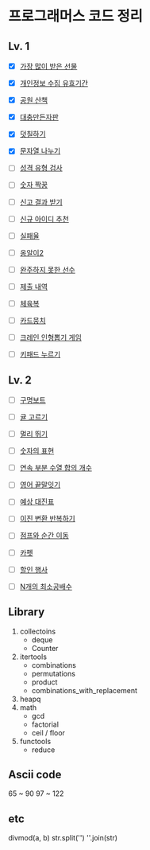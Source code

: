 # 프로그래머스 코드 정리

## Lv. 1
- [X] [가장 많이 받은 선물](./level%201/가장%20많이%20받은%20선물.md)
- [X] [개인정보 수집 유효기간](./level%201/개인정보%20수집%20유효기간.md)
- [X] [공원 산책](./level%201/공원%20산책.md)
- [X] [대충만든자판](./level%201/대충만든자판.md)
- [X] [덧칠하기](./level%201/덧칠하기.md)
- [X] [문자열 나누기](./level%201/문자열%20나누기.md)
- [ ] [성격 유형 검사](./level%201/성격%20유형%20검사.py)
- [ ] [숫자 짝꿍](./level%201/숫자%20짝꿍.py)
- [ ] [신고 결과 받기](./level%201/신고%20결과%20받기.py)
- [ ] [신규 아이디 추천](./level%201/신규%20아이디%20추천.py)
- [ ] [실패율](./level%201/실패율.py)
- [ ] [옹알이2](./level%201/옹알이2.py)
- [ ] [완주하지 못한 선수](./level%201/완주하지%20못한%20선수.py)
- [ ] [제출 내역](./level%201/제출%20내역.py)
- [ ] [체육복](./level%201/체육복.py)
- [ ] [카드뭉치](./level%201/카드뭉치.py)
- [ ] [크레인 인형뽑기 게임](./level%201/크레인%20인형뽑기%20게임.py)
- [ ] [키패드 누르기](./level%201/키패드%20누르기.py)


## Lv. 2
- [ ] [구명보트](./level%202/구명보트.py)
- [ ] [귤 고르기](./level%202/귤%20고르기.py)
- [ ] [멀리 뛰기](./level%202/멀리%20뛰기.py)
- [ ] [숫자의 표현](./level%202/숫자의%20표현.py)
- [ ] [연속 부분 수열 합의 개수](./level%202/연속%20부분%20수열%20합의%20개수.py)
- [ ] [영어 끝말잇기](./level%202/영어%20끝말잇기.py)
- [ ] [예상 대진표](./level%202/예상%20대진표.py)
- [ ] [이진 변환 반복하기](./level%202/이진%20변환%20반복하기.py)
- [ ] [점프와 순간 이동](./level%202/점프와%20순간%20이동.py)
- [ ] [카펫](./level%202/카펫.py)
- [ ] [할인 행사](./level%202/할인%20행사.py)
- [ ] [N개의 최소공배수](./level%202/N개의%20최소공배수.py)


## Library
1. collectoins
    - deque
    - Counter
2. itertools
    - combinations
    - permutations
    - product
    - combinations_with_replacement
3. heapq
4. math
    - gcd
    - factorial
    - ceil / floor
5. functools
    - reduce


## Ascii code
65 ~ 90
97 ~ 122


## etc
divmod(a, b)
str.split('')
''.join(str)